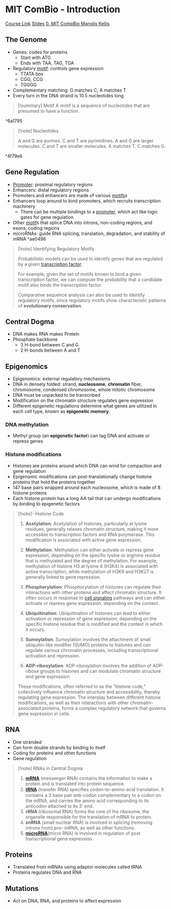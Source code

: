# MIT ComBio - Introduction

[Course Link](https://www.youtube.com/watch?v=CTPs5HELLpo&list=PLypiXJdtIca6dEYlNoZJwBaz__CdsaoKJ&index=1&pp=iAQB)
[Slides](http://stellar.mit.edu/S/course/6/fa10/6.047/courseMaterial/topics/topic3/lectureNotes/Lecture01-IntroOverviewGenomesSystems/Lecture01_CourseOverview_BioIntro.pdf)
[0. MIT CompBio Manolis Kellis](0.%20MIT%20CompBio%20Manolis%20Kellis.md)

## The Genome

- Genes: codes for proteins
	- Start with ATG
	- Ends with TAA, TAG, TGA
- Regulatory [motif](#^6a1795): controls gene expression
	- TTATA box
	- CGG, CCG
	- TGGGG
- Complementary matching: G matches C; A matches T
- Every turn in the DNA strand is 10.5 nucleotides long

> [!summary] Motif
> A motif is a sequence of nucleotides that are presumed to have a function.

^6a1795

> [!note] Nucleotides
> 
> A and G are purines. C and T are pyrimidines.
> A and G are larger molecules. C and T are smaller molecules.
> A matches T. C matches G.

^4f79e6

## Gene Regulation

- [Promoter](Promoter.md): proximal regulatory regions
- Enhancers: distal regulatory regions
- Promoters and enhancers are made of various [motifs](#^6a1795)s
- Enhancers loop around to bind promoters, which recruits transcription machinery
	- There can be multiple bindings to a [promoter](Promoter.md), which act like logic gates for gene regulation
- Other [motif](#^6a1795)s that splice DNA into introns, non-coding regions, and exons, coding regions
- microRNAs: guide RNA splicing, translation, degradation, and stability of mRNA ^ae0496

> [!note] Identifying Regulatory Motifs
> 
> Probabilistic models can be used to identify genes that are regulated by a given [transcription factor](Transcription%20Factor.md). 
> 
> For example, given the set of motifs known to bind a given transcription factor, we can compute the probability that a candidate motif also binds the transcription factor.
> 
> Comparative sequence analysis can also be used to identify regulatory motifs, since regulatory motifs show characteristic patterns of **evolutionary conservation**.

## Central Dogma

- DNA makes RNA makes Protein
- Phosphate backbone
	- 3 H-bond between C and G
	- 2 H-bonds between A and T

## Epigenomics

- Epigenomics: external regulatory mechanisms
- DNA in densely folded: strand, **nucleosome**, **chromatin** fiber, chromosome, condensed chromosome, whole mitotic chromosome
- DNA must be unpacked to be transcribed
- Modification on the chromatin structure regulates gene expression
- Different epigenetic regulations determine what genes are utilized in each cell type, known as **epigenetic memory**.

### DNA methylation

- Methyl group (an **epigenetic factor**) can tag DNA and activate or repress genes

### Histone modifications

- Histones are proteins around which DNA can wind for compaction and gene regulation
- Epigenomic modifications can post-translationally change histone proteins that hold the proteins together
- 147 base pairs wrapped around each nucleosome, which is made of 8 histone proteins
- Each histone protein has a long AA tail that can undergo modifications by binding to epigenetic factors

> [!note]- Histone Code
> 1. **Acetylation**: Acetylation of histones, particularly at lysine residues, generally relaxes chromatin structure, making it more accessible to transcription factors and RNA polymerase. This modification is associated with active gene expression.
>     
> 2. **Methylation**: Methylation can either activate or repress gene expression, depending on the specific lysine or arginine residue that is methylated and the degree of methylation. For example, methylation of histone H3 at lysine 4 (H3K4) is associated with active transcription, while methylation of H3K9 and H3K27 is generally linked to gene repression.
>     
> 3. **Phosphorylation**: Phosphorylation of histones can regulate their interactions with other proteins and affect chromatin structure. It often occurs in response to [cell signaling](Cell%20Signaling.md) pathways and can either activate or repress gene expression, depending on the context.
>     
> 4. **Ubiquitination**: Ubiquitination of histones can lead to either activation or repression of gene expression, depending on the specific histone residue that is modified and the context in which it occurs.
>     
> 5. **Sumoylation**: Sumoylation involves the attachment of small ubiquitin-like modifier (SUMO) proteins to histones and can regulate various chromatin processes, including transcriptional activation and repression.
>     
> 6. **ADP-ribosylation**: ADP-ribosylation involves the addition of ADP-ribose groups to histones and can modulate chromatin structure and gene expression.
> 
> These modifications, often referred to as the "histone code," collectively influence chromatin structure and accessibility, thereby regulating gene expression. The interplay between different histone modifications, as well as their interactions with other chromatin-associated proteins, forms a complex regulatory network that governs gene expression in cells.

## RNA

- One stranded
- Can form double strands by binding to itself
- Coding for proteins and other functions
- Gene regulation

> [!note] RNAs in Central Dogma
> 1. [**mRNA**](mRNA.md) (messenger RNA) contains the information to make a protein and is translated into protein sequence.
> 2. [**tRNA**](tRNA.md) (transfer RNA) speciﬁes codon-to-amino-acid translation. It contains a 3 base pair anti-codon complementary to a codon on the mRNA, and carries the amino acid corresponding to its anticodon attached to its 3’ end.
> 3. **rRNA** (ribosomal RNA) forms the core of the ribosome, the organelle responsible for the translation of mRNA to protein.
> 4. **snRNA** (small nuclear RNA) is involved in splicing (removing introns from) pre- mRNA, as well as other functions.
> 5. [**microRNA**](microRNA.md)(micro RNA) is involved in regulation of post transcriptional gene expression.

## Proteins

- Translated from mRNAs using adaptor molecules called tRNA
- Proteins regulates DNA and RNA

## Mutations

- Act on DNA, RNA, and proteins to affect expression